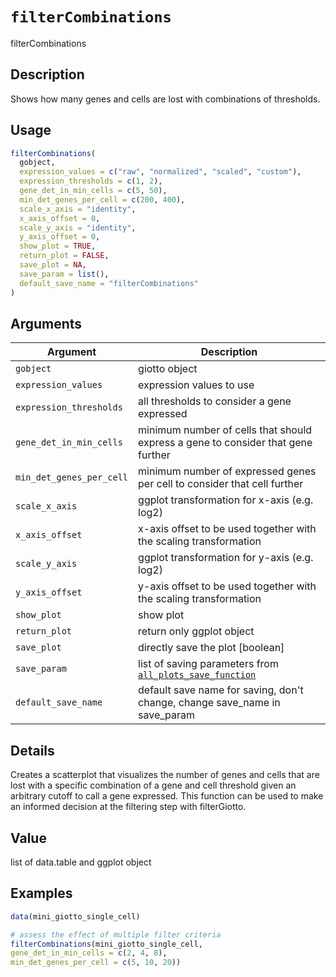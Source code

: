 # `filterCombinations`

filterCombinations


## Description

Shows how many genes and cells are lost with combinations of thresholds.


## Usage

```r
filterCombinations(
  gobject,
  expression_values = c("raw", "normalized", "scaled", "custom"),
  expression_thresholds = c(1, 2),
  gene_det_in_min_cells = c(5, 50),
  min_det_genes_per_cell = c(200, 400),
  scale_x_axis = "identity",
  x_axis_offset = 0,
  scale_y_axis = "identity",
  y_axis_offset = 0,
  show_plot = TRUE,
  return_plot = FALSE,
  save_plot = NA,
  save_param = list(),
  default_save_name = "filterCombinations"
)
```


## Arguments

Argument      |Description
------------- |----------------
`gobject`     |     giotto object
`expression_values`     |     expression values to use
`expression_thresholds`     |     all thresholds to consider a gene expressed
`gene_det_in_min_cells`     |     minimum number of cells that should express a gene to consider that gene further
`min_det_genes_per_cell`     |     minimum number of expressed genes per cell to consider that cell further
`scale_x_axis`     |     ggplot transformation for x-axis (e.g. log2)
`x_axis_offset`     |     x-axis offset to be used together with the scaling transformation
`scale_y_axis`     |     ggplot transformation for y-axis (e.g. log2)
`y_axis_offset`     |     y-axis offset to be used together with the scaling transformation
`show_plot`     |     show plot
`return_plot`     |     return only ggplot object
`save_plot`     |     directly save the plot [boolean]
`save_param`     |     list of saving parameters from [`all_plots_save_function`](#allplotssavefunction)
`default_save_name`     |     default save name for saving, don't change, change save_name in save_param


## Details

Creates a scatterplot that visualizes the number of genes and cells that are
 lost with a specific combination of a gene and cell threshold given an arbitrary cutoff
 to call a gene expressed. This function can be used to make an informed decision at the
 filtering step with filterGiotto.


## Value

list of data.table and ggplot object


## Examples

```r
data(mini_giotto_single_cell)

# assess the effect of multiple filter criteria
filterCombinations(mini_giotto_single_cell,
gene_det_in_min_cells = c(2, 4, 8),
min_det_genes_per_cell = c(5, 10, 20))
```


